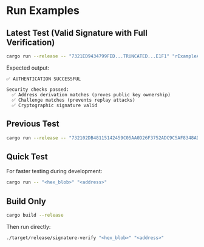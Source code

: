# Run Examples

## Latest Test (Valid Signature with Full Verification)

```bash
cargo run --release -- "7321ED9434799FED...TRUNCATED...E1F1" "rExampleAddr123456789xrpL1234567890" "example.com:1234567890:12345678-abcd-1234-abcd-123456789abc:login:rExampleAddr123456789xrpL1234567890"
```

Expected output:
```
✅ AUTHENTICATION SUCCESSFUL

Security checks passed:
  ✅ Address derivation matches (proves public key ownership)
  ✅ Challenge matches (prevents replay attacks)
  ✅ Cryptographic signature valid
```

## Previous Test

```bash
cargo run --release -- "732102DB48115142459C05AA0D26F3752ADC9C5AF8348ADCF22A8CA73D5DF1839A190574473045022100C6C677D4D4B05CEBD97709AEBB2D9319271D43C9F7ABA1AF2DC1D40BF3ED6A1F02202249770ED2D857F0AFF6BA682DAA6D76F14D62FAE8B86A8D5F1BC645FC2AB4C881143680F8503E56B53239FE0F5EB782285B3FE4DDE8F9EA7C04417574687D626E7566662E746563683A313736303031323736383A34653237383962662D396532382D343937372D626539312D6236613937316633346132313A6C6F67696E3A726E79427A4D48626D4A4D7A7A686B344E6F797975714B7A73616866484669415261E1F1" "rExampleAddr123456789xrpL1234567890"
```

## Quick Test

For faster testing during development:
```bash
cargo run -- "<hex_blob>" "<address>"
```

## Build Only

```bash
cargo build --release
```

Then run directly:
```bash
./target/release/signature-verify "<hex_blob>" "<address>"
```
